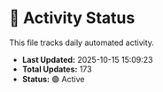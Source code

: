 # 🤖 Activity Status

This file tracks daily automated activity.

- **Last Updated:** 2025-10-15 15:09:23
- **Total Updates:** 173
- **Status:** 🟢 Active
